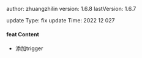 author:       zhuangzhilin
version:      1.6.8
lastVersion:  1.6.7

update Type:  fix
update Time:  2022 12 027

#### feat Content
- 添加trigger


